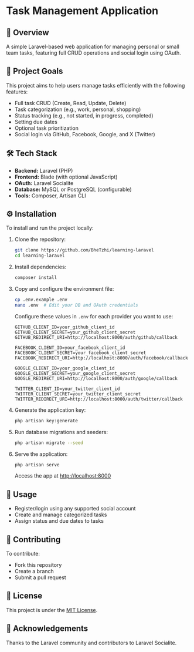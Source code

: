 # Task Management Application

## 🌟 Overview
A simple Laravel-based web application for managing personal or small team tasks, featuring full CRUD operations and social login using OAuth.

## 🎯 Project Goals
This project aims to help users manage tasks efficiently with the following features:

- Full task CRUD (Create, Read, Update, Delete)
- Task categorization (e.g., work, personal, shopping)
- Status tracking (e.g., not started, in progress, completed)
- Setting due dates
- Optional task prioritization
- Social login via GitHub, Facebook, Google, and X (Twitter)

## 🛠️ Tech Stack
- **Backend:** Laravel (PHP)
- **Frontend:** Blade (with optional JavaScript)
- **OAuth:** Laravel Socialite
- **Database:** MySQL or PostgreSQL (configurable)
- **Tools:** Composer, Artisan CLI

## ⚙️ Installation
To install and run the project locally:

1. Clone the repository:
    ```bash
    git clone https://github.com/BheTzhi/learning-laravel
    cd learning-laravel
    ```

2. Install dependencies:
    ```bash
    composer install
    ```

3. Copy and configure the environment file:
    ```bash
    cp .env.example .env
    nano .env  # Edit your DB and OAuth credentials
    ```

    Configure these values in `.env` for each provider you want to use:
    ```env
    GITHUB_CLIENT_ID=your_github_client_id
    GITHUB_CLIENT_SECRET=your_github_client_secret
    GITHUB_REDIRECT_URI=http://localhost:8000/auth/github/callback

    FACEBOOK_CLIENT_ID=your_facebook_client_id
    FACEBOOK_CLIENT_SECRET=your_facebook_client_secret
    FACEBOOK_REDIRECT_URI=http://localhost:8000/auth/facebook/callback

    GOOGLE_CLIENT_ID=your_google_client_id
    GOOGLE_CLIENT_SECRET=your_google_client_secret
    GOOGLE_REDIRECT_URI=http://localhost:8000/auth/google/callback

    TWITTER_CLIENT_ID=your_twitter_client_id
    TWITTER_CLIENT_SECRET=your_twitter_client_secret
    TWITTER_REDIRECT_URI=http://localhost:8000/auth/twitter/callback
    ```

4. Generate the application key:
    ```bash
    php artisan key:generate
    ```

5. Run database migrations and seeders:
    ```bash
    php artisan migrate --seed
    ```

6. Serve the application:
    ```bash
    php artisan serve
    ```
    Access the app at [http://localhost:8000](http://localhost:8000)

## 🚀 Usage
- Register/login using any supported social account
- Create and manage categorized tasks
- Assign status and due dates to tasks

## 🤝 Contributing
To contribute:
- Fork this repository
- Create a branch
- Submit a pull request

## 📄 License
This project is under the [MIT License](LICENSE).

## 🙏 Acknowledgements
Thanks to the Laravel community and contributors to Laravel Socialite.

